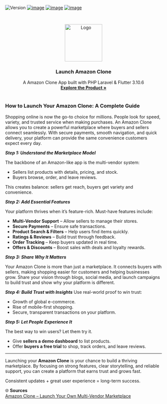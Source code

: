 ![Version](https://img.shields.io/badge/version-15.7-blue.svg?cacheSeconds=2592000)
[![image](https://img.shields.io/badge/Twitter-1DA1F2?style=for-the-badge&logo=twitter&logoColor=white)](https://twitter.com/oyelabs?lang=en)
[![image](https://img.shields.io/badge/Instagram-E4405F?style=for-the-badge&logo=instagram&logoColor=white)](https://www.instagram.com/myoyelabs/)
[![image](https://img.shields.io/badge/YouTube-FF0000?style=for-the-badge&logo=youtube&logoColor=white)](https://youtube.com/@oyelabs9119?si=jpMaBUfNigpVCjuf)

<!-- PROJECT LOGO -->
<br />
<p align="center">
  <a href="https://oyelabs.com/amazon-clone/">
    <img src="https://oyelabs.com/wp-content/uploads/2024/01/Amazon-E-commerce-clone-script-by-Oyelabs.png" alt="Logo" width="120" height="120">
  </a>

  <h3 align="center">Launch Amazon Clone</h3>

  <p align="center">
    A Amazon Clone App built with PHP Laravel & Flutter 3.10.6
    <br />
    <a href="https://oyelabs.com/amazon-clone/"><strong>Explore the Product »</strong></a>
    <br />
    <br />


### How to Launch Your Amazon Clone: A Complete Guide

Shopping online is now the go-to choice for millions. People look for speed, variety, and trusted service when making purchases. An Amazon Clone allows you to create a powerful marketplace where buyers and sellers connect seamlessly. With secure payments, smooth navigation, and quick delivery, your platform can provide the same convenience customers expect every day.

***Step 1: Understand the Marketplace Model***

The backbone of an Amazon-like app is the multi-vendor system:

- Sellers list products with details, pricing, and stock.
- Buyers browse, order, and leave reviews.  

This creates balance: sellers get reach, buyers get variety and convenience.  

***Step 2: Add Essential Features***

Your platform thrives when it’s feature-rich. Must-have features include:

- **Multi-Vendor Support** – Allow sellers to manage their stores.  
- **Secure Payments** – Ensure safe transactions.  
- **Product Search & Filters** – Help users find items quickly.  
- **Ratings & Reviews** – Build trust through feedback.  
- **Order Tracking** – Keep buyers updated in real time.  
- **Offers & Discounts** – Boost sales with deals and loyalty rewards.  

***Step 3: Share Why It Matters***

Your Amazon Clone is more than just a marketplace. It connects buyers with sellers, making shopping easier for customers and helping businesses grow. Share your vision through blogs, social media, and launch campaigns to build trust and show why your platform is different.

***Step 4: Build Trust with Insights***
Use real-world proof to win trust:  

- Growth of global e-commerce.  
- Rise of mobile-first shopping.  
- Secure, transparent transactions on your platform.  

***Step 5: Let People Experience It***

The best way to win users? Let them try it.  
- Give **sellers a demo dashboard** to list products.  
- Offer **buyers a free trial** to shop, track orders, and leave reviews.  

---

Launching your **Amazon Clone** is your chance to build a thriving marketplace. By focusing on strong features, clear storytelling, and reliable support, you can create a platform that earns trust and grows fast. 

Consistent updates + great user experience = long-term success.  

🌐 **Sources**  
[Amazon Clone – Launch Your Own Multi-Vendor Marketplace](https://oyelabs.com/amazon-clone/)
